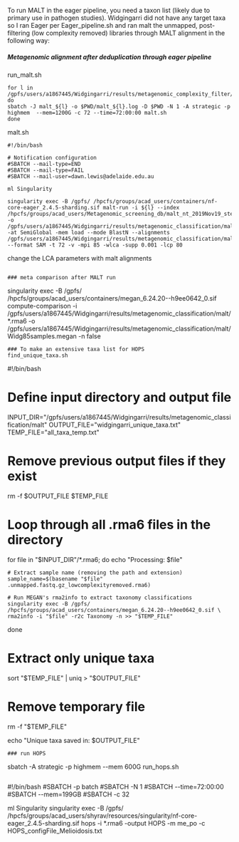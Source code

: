 To run MALT in the eager pipeline, you need a taxon list (likely due to primary use in pathogen studies). Widgingarri did not have any target taxa so I ran Eager per Eager_pipeline.sh and ran malt the unmapped, post-filtering (low complexity removed) libraries through MALT alignment in the following way:

##### Metagenomic alignment after deduplication through eager pipeline
run_malt.sh
```
for l in /gpfs/users/a1867445/Widgingarri/results/metagenomic_complexity_filter/*.gz; do
sbatch -J malt_${l} -o $PWD/malt_${l}.log -D $PWD -N 1 -A strategic -p highmem  --mem=1200G -c 72 --time=72:00:00 malt.sh
done
```
malt.sh
```
#!/bin/bash

# Notification configuration
#SBATCH --mail-type=END
#SBATCH --mail-type=FAIL
#SBATCH --mail-user=dawn.lewis@adelaide.edu.au 

ml Singularity

singularity exec -B /gpfs/ /hpcfs/groups/acad_users/containers/nf-core-eager_2.4.5-sharding.sif malt-run -i ${l} --index /hpcfs/groups/acad_users/Metagenomic_screening_db/malt_nt_2019Nov19_step3/ -o /gpfs/users/a1867445/Widgingarri/results/metagenomic_classification/malt/ -at SemiGlobal -mem load --mode BlastN --alignments /gpfs/users/a1867445/Widgingarri/results/metagenomic_classification/malt/test/alignments/ --format SAM -t 72 -v -mpi 85 -wlca -supp 0.001 -lcp 80

```
change the LCA parameters with malt alignments
```

### meta comparison after MALT run
```
singularity exec -B /gpfs/ /hpcfs/groups/acad_users/containers/megan_6.24.20--h9ee0642_0.sif compute-comparison -i /gpfs/users/a1867445/Widgingarri/results/metagenomic_classification/malt/*.rma6 -o /gpfs/users/a1867445/Widgingarri/results/metagenomic_classification/malt/Widg85samples.megan -n false
```
### To make an extensive taxa list for HOPS
find_unique_taxa.sh 
```
#!/bin/bash

# Define input directory and output file
INPUT_DIR="/gpfs/users/a1867445/Widgingarri/results/metagenomic_classification/malt"
OUTPUT_FILE="widgingarri_unique_taxa.txt"
TEMP_FILE="all_taxa_temp.txt"

# Remove previous output files if they exist
rm -f $OUTPUT_FILE $TEMP_FILE

# Loop through all .rma6 files in the directory
for file in "$INPUT_DIR"/*.rma6; do
    echo "Processing: $file"
    
    # Extract sample name (removing the path and extension)
    sample_name=$(basename "$file" .unmapped.fastq.gz_lowcomplexityremoved.rma6)

    # Run MEGAN's rma2info to extract taxonomy classifications
    singularity exec -B /gpfs/ /hpcfs/groups/acad_users/containers/megan_6.24.20--h9ee0642_0.sif \
    rma2info -i "$file" -r2c Taxonomy -n >> "$TEMP_FILE"

done

# Extract only unique taxa
sort "$TEMP_FILE" | uniq > "$OUTPUT_FILE"

# Remove temporary file
rm -f "$TEMP_FILE"

echo "Unique taxa saved in: $OUTPUT_FILE"
```
### run HOPS
```
sbatch -A strategic -p highmem --mem 600G run_hops.sh
```

```
#!/bin/bash
#SBATCH -p batch
#SBATCH -N 1
#SBATCH --time=72:00:00
#SBATCH --mem=199GB
#SBATCH -c 32

ml Singularity
singularity exec -B /gpfs/ /hpcfs/groups/acad_users/shyrav/resources/singularity/nf-core-eager_2.4.5-sharding.sif hops -i *.rma6 -output HOPS -m me_po -c HOPS_configFile_Melioidosis.txt



